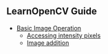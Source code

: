 ## LearnOpenCV Guide 

* [Basic Image Operation](https://github.com/EricoDeMecha/OpenCV-Series/tree/master/BasicImageOperations) 
	* [Accessing intensity pixels](https://github.com/EricoDeMecha/OpenCV-Series/blob/master/BasicImageOperations/pixels.cpp)
	* [Image addition](https://github.com/EricoDeMecha/OpenCV-Series/blob/master/BasicImageOperations/pixels.cpp)

